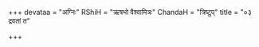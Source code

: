 +++
devataa = "अग्निः"
RShiH = "ऋषभो वैश्वामित्रः"
ChandaH = "त्रिष्टुप्"
title = "०३ द्रवतां त"

+++
